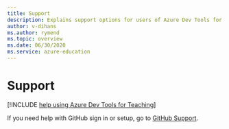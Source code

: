 ```yaml
---
title: Support
description: Explains support options for users of Azure Dev Tools for Teaching.
author: v-dihans
ms.author: rymend
ms.topic: overview
ms.date: 06/30/2020
ms.service: azure-education
---
```


# Support

[!INCLUDE [help using Azure Dev Tools for Teaching](../../../includes/edu-dev-tools-program-support.md)]

If you need help with GitHub sign in or setup, go to [GitHub Support](https://aka.ms/githubsupporteduhub).
